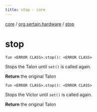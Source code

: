 ```yaml
---
title: stop - core
---
```


[core](../index.md) / [org.sertain.hardware](index.md) / [stop](.)

# stop

`fun <ERROR CLASS>.stop(): <ERROR CLASS>`

Stops the Talon until `set()` is called again.

**Return**
the original Talon

`fun <ERROR CLASS>.stop(): <ERROR CLASS>`

Stops the Victor until `set()` is called again.

**Return**
the original Talon

